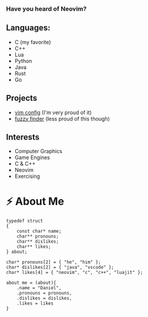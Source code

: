 ### Have you heard of Neovim?

## Languages:
- C (my favorite)
- C++
- Lua
- Python
- Java
- Rust
- Go

## Projects
- [vim config](https://github.com/DanDanCool/config) (I'm very proud of it)
- [fuzzy finder](https://github.com/DanDanCool/fuzzy) (less proud of this though)

## Interests
- Computer Graphics
- Game Engines
- C & C++
- Neovim
- Exercising

# ⚡ About Me
	typedef struct
	{
		const char* name;
		char** pronouns;
		char** dislikes;
		char** likes;
	} about;
  
	char* pronouns[2] = { "he", "him" };
	char* dislikes[2] = { "java", "vscode" };
	char* likes[4] = { "neovim", "c", "c++", "luajit" };

	about me = (about){
		.name = "Daniel",
		.pronouns = pronouns,
		.dislikes = dislikes,
		.likes = likes
	}

